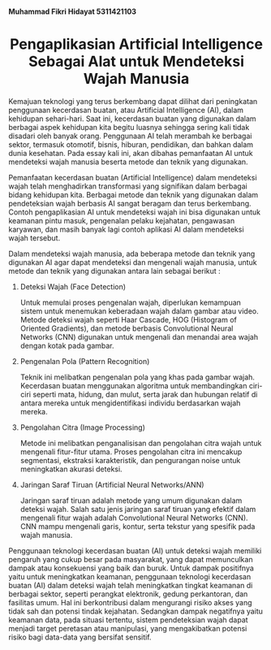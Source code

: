 #### Muhammad Fikri Hidayat 5311421103

<center><h1>Pengaplikasian Artificial Intelligence Sebagai Alat untuk Mendeteksi Wajah Manusia</h1></center>

<p><div class="text-justify"> 
    Kemajuan teknologi yang terus berkembang dapat dilihat dari peningkatan penggunaan kecerdasan buatan, atau Artificial Intelligence (AI), dalam kehidupan sehari-hari. Saat ini, kecerdasan buatan yang digunakan dalam berbagai aspek kehidupan kita begitu luasnya sehingga sering kali tidak disadari oleh banyak orang. Penggunaan AI telah merambah ke berbagai sektor, termasuk otomotif, bisnis, hiburan, pendidikan, dan bahkan dalam dunia kesehatan. Pada essay kali ini, akan dibahas pemanfaatan AI untuk mendeteksi wajah manusia beserta metode dan teknik yang digunakan.

<p><div class="text-justify"> 
Pemanfaatan kecerdasan buatan (Artificial Intelligence) dalam mendeteksi wajah telah menghadirkan transformasi yang signifikan dalam berbagai bidang kehidupan kita. Berbagai metode dan teknik yang digunakan dalam pendeteksian wajah berbasis AI sangat beragam dan terus berkembang. Contoh pengaplikasian AI untuk mendeteksi wajah ini bisa digunakan untuk keamanan pintu masuk, pengenalan pelaku kejahatan, pengawasan karyawan, dan masih banyak lagi contoh aplikasi AI dalam mendeteksi wajah tersebut.

Dalam mendeteksi wajah manusia, ada beberapa metode dan teknik yang digunakan AI agar dapat mendeteksi dan mengenali wajah manusia, untuk metode dan teknik yang digunakan antara lain sebagai berikut :
1.	Deteksi Wajah (Face Detection)

    Untuk memulai proses pengenalan wajah, diperlukan kemampuan sistem untuk menemukan keberadaan wajah dalam gambar atau video. Metode deteksi wajah seperti Haar Cascade, HOG (Histogram of Oriented Gradients), dan metode berbasis Convolutional Neural Networks (CNN) digunakan untuk mengenali dan menandai area wajah dengan kotak pada gambar.
    

2.	Pengenalan Pola (Pattern Recognition)

    Teknik ini melibatkan pengenalan pola yang khas pada gambar wajah. Kecerdasan buatan menggunakan algoritma untuk membandingkan ciri-ciri seperti mata, hidung, dan mulut, serta jarak dan hubungan relatif di antara mereka untuk mengidentifikasi individu berdasarkan wajah mereka.
    

3.	Pengolahan Citra (Image Processing)

    Metode ini melibatkan penganalisisan dan pengolahan citra wajah untuk mengenali fitur-fitur utama. Proses pengolahan citra ini mencakup segmentasi, ekstraksi karakteristik, dan pengurangan noise untuk meningkatkan akurasi deteksi.
    

4.	Jaringan Saraf Tiruan (Artificial Neural Networks/ANN)

    Jaringan saraf tiruan adalah metode yang umum digunakan dalam deteksi wajah. Salah satu jenis jaringan saraf tiruan yang efektif dalam mengenali fitur wajah adalah Convolutional Neural Networks (CNN). CNN mampu mengenali garis, kontur, serta tekstur yang spesifik pada wajah manusia.


<p><div class="text-justify"> 
Penggunaan teknologi kecerdasan buatan (AI) untuk deteksi wajah memiliki pengaruh yang cukup besar pada masyarakat, yang dapat memunculkan dampak atau konsekuensi yang baik dan buruk. Untuk dampak positifnya yaitu untuk meningkatkan keamanan, penggunaan teknologi kecerdasan buatan (AI) dalam deteksi wajah telah meningkatkan tingkat keamanan di berbagai sektor, seperti perangkat elektronik, gedung perkantoran, dan fasilitas umum. Hal ini berkontribusi dalam mengurangi risiko akses yang tidak sah dan potensi tindak kejahatan. Sedangkan dampak negatifnya yaitu keamanan data, pada situasi tertentu, sistem pendeteksian wajah dapat menjadi target peretasan atau manipulasi, yang mengakibatkan potensi risiko bagi data-data yang bersifat sensitif.
